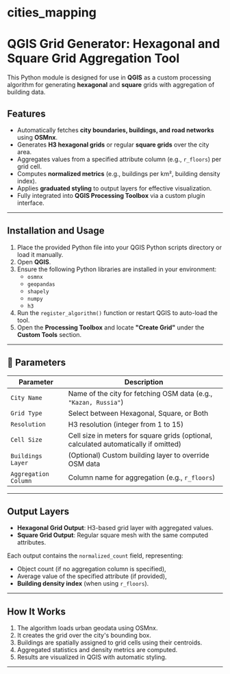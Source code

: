 # cities_mapping

# QGIS Grid Generator: Hexagonal and Square Grid Aggregation Tool

This Python module is designed for use in **QGIS** as a custom processing algorithm for generating **hexagonal** and **square** grids with aggregation of building data. 

## Features

- Automatically fetches **city boundaries, buildings, and road networks** using **OSMnx**.
- Generates **H3 hexagonal grids** or regular **square grids** over the city area.
- Aggregates values from a specified attribute column (e.g., `r_floors`) per grid cell.
- Computes **normalized metrics** (e.g., buildings per km², building density index).
- Applies **graduated styling** to output layers for effective visualization.
- Fully integrated into **QGIS Processing Toolbox** via a custom plugin interface.

---

## Installation and Usage

1. Place the provided Python file into your QGIS Python scripts directory or load it manually.
2. Open **QGIS**.
3. Ensure the following Python libraries are installed in your environment:
   - `osmnx`
   - `geopandas`
   - `shapely`
   - `numpy`
   - `h3`
4. Run the `register_algorithm()` function or restart QGIS to auto-load the tool.
5. Open the **Processing Toolbox** and locate **"Create Grid"** under the **Custom Tools** section.

---

## 📝 Parameters

| Parameter | Description |
|----------|-------------|
| `City Name` | Name of the city for fetching OSM data (e.g., `"Kazan, Russia"`) |
| `Grid Type` | Select between Hexagonal, Square, or Both |
| `Resolution` | H3 resolution (integer from 1 to 15) |
| `Cell Size` | Cell size in meters for square grids (optional, calculated automatically if omitted) |
| `Buildings Layer` | (Optional) Custom building layer to override OSM data |
| `Aggregation Column` | Column name for aggregation (e.g., `r_floors`) |

---

## Output Layers

- **Hexagonal Grid Output**: H3-based grid layer with aggregated values.
- **Square Grid Output**: Regular square mesh with the same computed attributes.

Each output contains the `normalized_count` field, representing:
- Object count (if no aggregation column is specified),
- Average value of the specified attribute (if provided),
- **Building density index** (when using `r_floors`).

---

## How It Works

1. The algorithm loads urban geodata using OSMnx.
2. It creates the grid over the city's bounding box.
3. Buildings are spatially assigned to grid cells using their centroids.
4. Aggregated statistics and density metrics are computed.
5. Results are visualized in QGIS with automatic styling.

---

